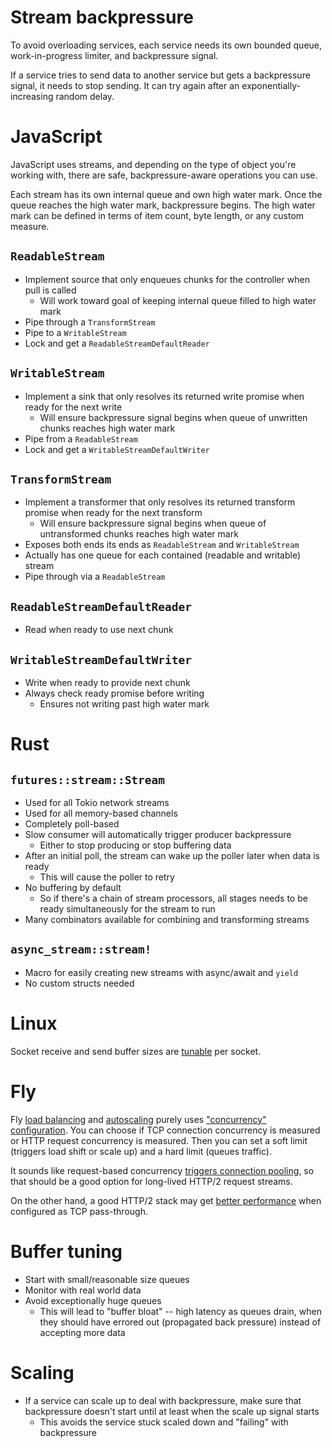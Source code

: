 # Stream backpressure

To avoid overloading services, each service needs its own bounded queue, work-in-progress limiter, and backpressure signal.

If a service tries to send data to another service but gets a backpressure signal, it needs to stop sending. It can try again after an exponentially-increasing random delay.

# JavaScript

JavaScript uses streams, and depending on the type of object you're working with, there are safe, backpressure-aware operations you can use.

Each stream has its own internal queue and own high water mark. Once the queue reaches the high water mark, backpressure begins. The high water mark can be defined in terms of item count, byte length, or any custom measure.

## `ReadableStream`

- Implement source that only enqueues chunks for the controller when pull is called
  - Will work toward goal of keeping internal queue filled to high water mark
- Pipe through a `TransformStream`
- Pipe to a `WritableStream`
- Lock and get a `ReadableStreamDefaultReader`

## `WritableStream`

- Implement a sink that only resolves its returned write promise when ready for the next write
  - Will ensure backpressure signal begins when queue of unwritten chunks reaches high water mark
- Pipe from a `ReadableStream`
- Lock and get a `WritableStreamDefaultWriter`

## `TransformStream`

- Implement a transformer that only resolves its returned transform promise when ready for the next transform
  - Will ensure backpressure signal begins when queue of untransformed chunks reaches high water mark
- Exposes both ends its ends as `ReadableStream` and `WritableStream`
- Actually has one queue for each contained (readable and writable) stream
- Pipe through via a `ReadableStream`

## `ReadableStreamDefaultReader`

- Read when ready to use next chunk

## `WritableStreamDefaultWriter`

- Write when ready to provide next chunk
- Always check ready promise before writing
  - Ensures not writing past high water mark

# Rust

## `futures::stream::Stream`

- Used for all Tokio network streams
- Used for all memory-based channels
- Completely poll-based
- Slow consumer will automatically trigger producer backpressure
  - Either to stop producing or stop buffering data
- After an initial poll, the stream can wake up the poller later when data is ready
  - This will cause the poller to retry
- No buffering by default
  - So if there's a chain of stream processors, all stages needs to be ready simultaneously for the stream to run
- Many combinators available for combining and transforming streams

## `async_stream::stream!`

- Macro for easily creating new streams with async/await and `yield`
- No custom structs needed

# Linux

Socket receive and send buffer sizes are [tunable](https://man7.org/linux/man-pages/man2/setsockopt.2.html) per socket.

# Fly

Fly [load balancing](https://fly.io/docs/reference/load-balancing/) and [autoscaling](https://fly.io/docs/apps/autostart-stop/) purely uses ["concurrency" configuration](https://fly.io/docs/reference/configuration/#services-concurrency). You can choose if TCP connection concurrency is measured or HTTP request concurrency is measured. Then you can set a soft limit (triggers load shift or scale up) and a hard limit (queues traffic).

It sounds like request-based concurrency [triggers connection pooling](https://community.fly.io/t/what-does-type-connections-mean-for-setting-hard-limit-value/8844/2), so that should be a good option for long-lived HTTP/2 request streams.

On the other hand, a good HTTP/2 stack may get [better performance](https://fly.io/docs/networking/services/#http) when configured as TCP pass-through.

# Buffer tuning

- Start with small/reasonable size queues
- Monitor with real world data
- Avoid exceptionally huge queues
  - This will lead to "buffer bloat" -- high latency as queues drain, when they should have errored out (propagated back pressure) instead of accepting more data

# Scaling

- If a service can scale up to deal with backpressure, make sure that backpressure doesn't start until at least when the scale up signal starts
  - This avoids the service stuck scaled down and "failing" with backpressure
